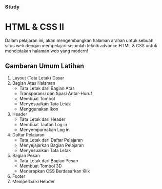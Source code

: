 ### Study
# HTML & CSS II
Dalam pelajaran ini, akan mengembangkan halaman arahan untuk sebuah situs web dengan mempelajari sejumlah teknik advance HTML & CSS untuk menciptakan halaman web yang modern!

## Gambaran Umum Latihan
1. Layout (Tata Letak) Dasar
2. Bagian Atas Halaman
   * Tata Letak dari Bagian Atas
   * Transparansi dan Spasi Antar-Huruf
   * Membuat Tombol
   * Menyesuaikan Tata Letak
   * Menggunakan Ikon
3. Header
   * Tata Letak dari Header
   * Membuat Tautan Log in
   * Menyempurnakan Log in
4. Daftar Pelajaran
   * Tata Letak dari Daftar Pelajaran
   * Menyejajarkan Bagian Pelajaran
   * Menyesuaikan Tata Letak
5. Bagian Pesan
   * Tata Letak dari Bagian Pesan
   * Membuat Tombol 3D
   * Menerapkan CSS Berdasarkan Klik
6. Footer
7. Memperbaiki Header
